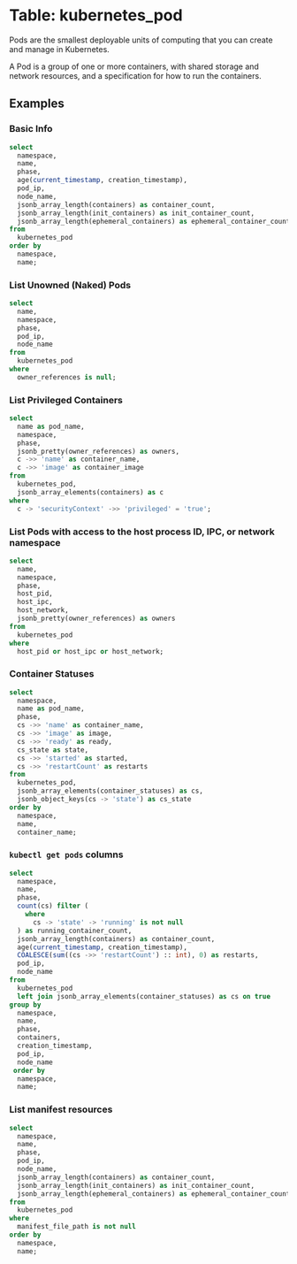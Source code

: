 # Table: kubernetes_pod

Pods are the smallest deployable units of computing that you can create and manage in Kubernetes.

A Pod is a group of one or more containers, with shared storage and network resources, and a specification for how to run the containers.

## Examples

### Basic Info

```sql
select
  namespace,
  name,
  phase,
  age(current_timestamp, creation_timestamp),
  pod_ip,
  node_name,
  jsonb_array_length(containers) as container_count,
  jsonb_array_length(init_containers) as init_container_count,
  jsonb_array_length(ephemeral_containers) as ephemeral_container_count
from
  kubernetes_pod
order by
  namespace,
  name;
```

### List Unowned (Naked) Pods

```sql
select
  name,
  namespace,
  phase,
  pod_ip,
  node_name
from
  kubernetes_pod
where
  owner_references is null;
```

### List Privileged Containers

```sql
select
  name as pod_name,
  namespace,
  phase,
  jsonb_pretty(owner_references) as owners,
  c ->> 'name' as container_name,
  c ->> 'image' as container_image
from
  kubernetes_pod,
  jsonb_array_elements(containers) as c
where
  c -> 'securityContext' ->> 'privileged' = 'true';
```

### List Pods with access to the host process ID, IPC, or network namespace

```sql
select
  name,
  namespace,
  phase,
  host_pid,
  host_ipc,
  host_network,
  jsonb_pretty(owner_references) as owners
from
  kubernetes_pod
where
  host_pid or host_ipc or host_network;
```

### Container Statuses

```sql
select
  namespace,
  name as pod_name,
  phase,
  cs ->> 'name' as container_name,
  cs ->> 'image' as image,
  cs ->> 'ready' as ready,
  cs_state as state,
  cs ->> 'started' as started,
  cs ->> 'restartCount' as restarts
from
  kubernetes_pod,
  jsonb_array_elements(container_statuses) as cs,
  jsonb_object_keys(cs -> 'state') as cs_state
order by
  namespace,
  name,
  container_name;
```

### `kubectl get pods` columns

```sql
select
  namespace,
  name,
  phase,
  count(cs) filter (
    where
      cs -> 'state' -> 'running' is not null
  ) as running_container_count,
  jsonb_array_length(containers) as container_count,
  age(current_timestamp, creation_timestamp),
  COALESCE(sum((cs ->> 'restartCount') :: int), 0) as restarts,
  pod_ip,
  node_name
from
  kubernetes_pod
  left join jsonb_array_elements(container_statuses) as cs on true
group by
  namespace,
  name,
  phase,
  containers,
  creation_timestamp,
  pod_ip,
  node_name
 order by
  namespace,
  name;
```

### List manifest resources

```sql
select
  namespace,
  name,
  phase,
  pod_ip,
  node_name,
  jsonb_array_length(containers) as container_count,
  jsonb_array_length(init_containers) as init_container_count,
  jsonb_array_length(ephemeral_containers) as ephemeral_container_count
from
  kubernetes_pod
where
  manifest_file_path is not null
order by
  namespace,
  name;
```
